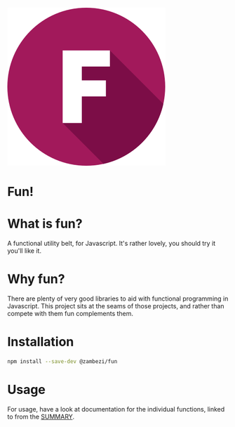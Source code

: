 ![Logo](logo.svg?raw=true)

# Fun!

# What is fun?

A functional utility belt, for Javascript. It's rather lovely, you should try it you'll like it.

# Why fun?

There are plenty of very good libraries to aid with functional programming in Javascript. This project sits at the seams of those projects, and rather than compete with them fun complements them.

# Installation

```bash
npm install --save-dev @zambezi/fun
```

# Usage

For usage, have a look at documentation for the individual functions, linked to from the [SUMMARY](SUMMARY.md).
